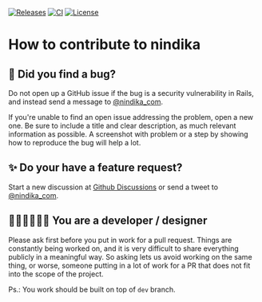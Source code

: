 [![Releases](https://img.shields.io/github/v/release/stephannv/nindika)](https://github.com/stephannv/nindika/releases)
[![CI](https://github.com/stephannv/nindika/actions/workflows/ci.yml/badge.svg?branch=main)](https://github.com/stephannv/nindika/actions/workflows/ci.yml?query=branch%3Amain++)
[![License](https://img.shields.io/github/license/stephannv/nindika)](https://github.com/stephannv/nindika/blob/main/LICENSE.txt)

# How to contribute to nindika

## 🐞 Did you find a bug?

Do not open up a GitHub issue if the bug is a security vulnerability in Rails, and instead send a message to [@nindika_com](https://twitter.com/nindika_com).

If you're unable to find an open issue addressing the problem, open a new one. Be sure to include a title and clear description, as much relevant information as possible. A screenshot with problem or a step by showing how to reproduce the bug will help a lot.

## ✨ Do your have a feature request?

Start a new discussion at [Github Discussions](https://github.com/stephannv/nindika/discussions/new) or send a tweet to [@nindika_com](https://twitter.com/nindika_com).

## 👩🏾‍💻👨🏻‍💻 You are a developer / designer
Please ask first before you put in work for a pull request. Things are constantly being worked on, and it is very difficult to share everything publicly in a meaningful way. So asking lets us avoid working on the same thing, or worse, someone putting in a lot of work for a PR that does not fit into the scope of the project.

Ps.: You work should be built on top of `dev` branch.
